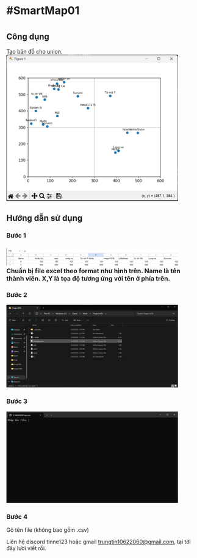 <h1>#SmartMap01<h1>
  
<h2>Công dụng</h1>
Tạo bản đồ cho union.
<img src="HDSD/Screenshot_3.png" width="450">

<h2>Hướng dẫn sử dụng</h2>

<h3>Bước 1<h3>
  <img src= "HDSD/Screenshot_excel.png" width = "450">
Chuẩn bị file excel theo format như hình trên.
Name là tên thành viên. X,Y là tọa độ tương ứng với tên ở phía trên.
<h3>Bước 2</h3>
<img src="HDSD/Screenshot_1.png"  width="450">
<h3>Bước 3</h3>
<img src="HDSD/Screenshot_2.png"  width="450">
<h3>Bước 4</h3>
Gõ tên file (không bao gồm .csv)

  
Liên hệ discord tinne123 hoặc gmail trungtin10622060@gmail.com, tại tới đây lười viết rồi.
